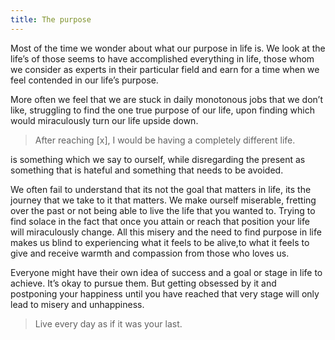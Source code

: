 ```yaml
---
title: The purpose
---
```


Most of the time we wonder about what our purpose in life is. We look at the life’s of those seems to have accomplished everything in life, those whom we consider as experts in their particular field and earn for a time when we feel contended in our life’s purpose. 

More often we feel that we are stuck in daily monotonous jobs that we don’t like, struggling to find the one true purpose of our life, upon finding which would miraculously turn our life upside down. 

> After reaching [x], I would be having a completely different life.

is something which we say to ourself, while disregarding the present as something that is hateful and something that needs to be avoided.

We often fail to understand that its not the goal that matters in life, its the journey that we take to it that matters. We make ourself miserable, fretting over the past or not being able to live the life that you wanted to. Trying to find solace in the fact that once you attain or reach that position your life will miraculously change. All this misery and the need to find purpose in life makes us blind to experiencing what it feels to be alive,to what it feels to give and receive warmth and compassion from those who loves us. 

Everyone might have their own idea of success and a goal or stage in life to achieve. It’s okay to pursue them. But getting obsessed by it and  postponing your happiness until you have reached that very stage will only lead to misery and unhappiness. 

> Live every day as if it was your last. 

